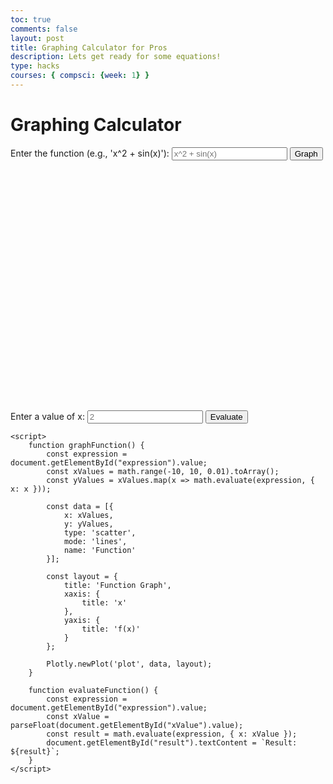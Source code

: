 ```yaml
---
toc: true
comments: false
layout: post
title: Graphing Calculator for Pros
description: Lets get ready for some equations!
type: hacks
courses: { compsci: {week: 1} }
---
```


<html>
<head>
    <title>Graphing Calculator</title>
    <script src="https://cdnjs.cloudflare.com/ajax/libs/mathjs/11.1.0/math.js"></script>
    <script src="https://cdn.plot.ly/plotly-latest.min.js"></script>
</head>
<body>
    <h1>Graphing Calculator</h1>
    <div>
        <label for="expression">Enter the function (e.g., 'x^2 + sin(x)'):</label>
        <input type="text" id="expression" placeholder="x^2 + sin(x)">
        <button onclick="graphFunction()">Graph</button>
    </div>
    <div id="plot" style="width: 600px; height: 400px;"></div>
    <div>
        <label for="xValue">Enter a value of x:</label>
        <input type="text" id="xValue" placeholder="2">
        <button onclick="evaluateFunction()">Evaluate</button>
        <span id="result"></span>
    </div>

    <script>
        function graphFunction() {
            const expression = document.getElementById("expression").value;
            const xValues = math.range(-10, 10, 0.01).toArray();
            const yValues = xValues.map(x => math.evaluate(expression, { x: x }));

            const data = [{
                x: xValues,
                y: yValues,
                type: 'scatter',
                mode: 'lines',
                name: 'Function'
            }];

            const layout = {
                title: 'Function Graph',
                xaxis: {
                    title: 'x'
                },
                yaxis: {
                    title: 'f(x)'
                }
            };

            Plotly.newPlot('plot', data, layout);
        }

        function evaluateFunction() {
            const expression = document.getElementById("expression").value;
            const xValue = parseFloat(document.getElementById("xValue").value);
            const result = math.evaluate(expression, { x: xValue });
            document.getElementById("result").textContent = `Result: ${result}`;
        }
    </script>
</body>
</html>
